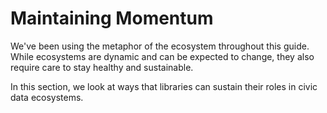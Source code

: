 # Maintaining Momentum

We've been using the metaphor of the ecosystem throughout this guide. While ecosystems are dynamic and can be expected to change, they also require care to stay healthy and sustainable.

In this section, we look at ways that libraries can sustain their roles in civic data ecosystems. 



